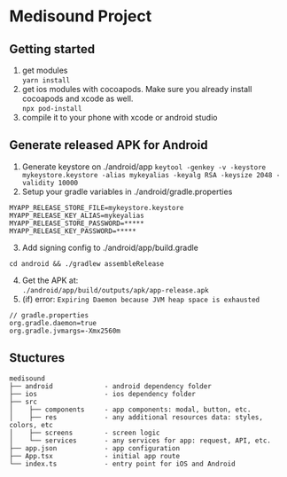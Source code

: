 # Medisound Project

## Getting started
1. get modules     
```yarn install```  
2. get ios modules with cocoapods. Make sure you already install cocoapods and xcode as well.     
```npx pod-install```     
3. compile it to your phone with xcode or android studio      
   
## Generate released APK for Android   
1. Generate keystore on ./android/app
```keytool -genkey -v -keystore mykeystore.keystore -alias mykeyalias -keyalg RSA -keysize 2048 -validity 10000```   
2. Setup your gradle variables in ./android/gradle.properties
```
MYAPP_RELEASE_STORE_FILE=mykeystore.keystore      
MYAPP_RELEASE_KEY_ALIAS=mykeyalias        
MYAPP_RELEASE_STORE_PASSWORD=*****            
MYAPP_RELEASE_KEY_PASSWORD=*****        
```
3. Add signing config to ./android/app/build.gradle   
```
cd android && ./gradlew assembleRelease   
```
4. Get the APK at:    
```./android/app/build/outputs/apk/app-release.apk```   
5. (if) error: `Expiring Daemon because JVM heap space is exhausted`
```
// gradle.properties
org.gradle.daemon=true
org.gradle.jvmargs=-Xmx2560m
```   
   
## Stuctures
```   
medisound    
├── android             - android dependency folder   
├── ios                 - ios dependency folder   
├── src               
│    ├── components     - app components: modal, button, etc.   
│    ├── res            - any additional resources data: styles, colors, etc       
│    ├── screens        - screen logic   
│    └── services       - any services for app: request, API, etc.  
├── app.json            - app configuration   
├── App.tsx             - initial app route      
└── index.ts            - entry point for iOS and Android    
```   
